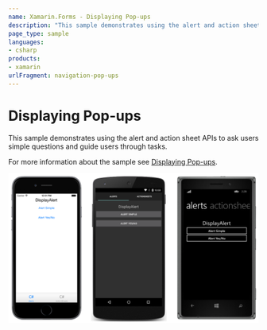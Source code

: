 ```yaml
---
name: Xamarin.Forms - Displaying Pop-ups
description: "This sample demonstrates using the alert and action sheet APIs to ask users simple questions and guide users through tasks (navigation)"
page_type: sample
languages:
- csharp
products:
- xamarin
urlFragment: navigation-pop-ups
---
```

# Displaying Pop-ups

This sample demonstrates using the alert and action sheet APIs to ask users simple questions and guide users through tasks.

For more information about the sample see [Displaying Pop-ups](https://docs.microsoft.com/xamarin/xamarin-forms/user-interface/pop-ups).

![Displaying Pop-ups application screenshot](Screenshots/01All.png "Displaying Pop-ups application screenshot")
